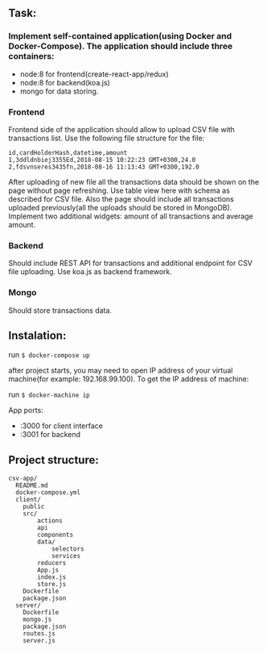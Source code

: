 ## Task:

### Implement self-contained application(using Docker and Docker-Compose). The application should include three containers:
- node:8 for frontend(create-react-app/redux)
- node:8 for backend(koa.js)
- mongo for data storing.

### Frontend
Frontend side of the application should allow to upload CSV file with transactions list.
Use the following file structure for the file:

```
id,cardHolderHash,datetime,amount
1,3ddldnbiej3355Ed,2018-08-15 10:22:23 GMT+0300,24.0
2,fdsvnseres3435fn,2018-08-16 11:13:43 GMT+0300,192.0
```

After uploading of new file all the transactions data should be shown on the page without page refreshing. Use table view here with schema as described for CSV file.
Also the page should include all transactions uploaded previously(all the uploads should be stored in MongoDB).
Implement two additional widgets: amount of all transactions and average amount.

### Backend
Should include REST API for transactions and additional endpoint for CSV file uploading. Use koa.js as backend framework.

### Mongo
Should store transactions data.

## Instalation:

run `$ docker-compose up`

after project starts, you may need to open IP address of your virtual machine(for example: 192.168.99.100).
To get the IP address of machine:

run `$ docker-machine ip`

App ports:
- :3000 for client interface
- :3001 for backend

## Project structure:

```
csv-app/
  README.md
  docker-compose.yml
  client/
    public
    src/
        actions
        api
        components
        data/
            selectors
            services
        reducers
        App.js
        index.js
        store.js
    Dockerfile
    package.json
  server/
    Dockerfile
    mongo.js
    package.json
    routes.js
    server.js
```
